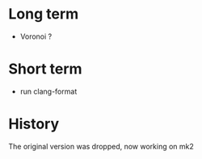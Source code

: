 # Long term

* Voronoi ?


# Short term

* run clang-format

# History

The original version was dropped, now working on mk2

